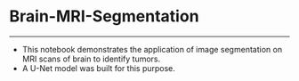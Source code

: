 # Brain-MRI-Segmentation
---
- This notebook demonstrates the application of image segmentation on MRI scans of brain to identify tumors.
- A U-Net model was built for this purpose.
  
